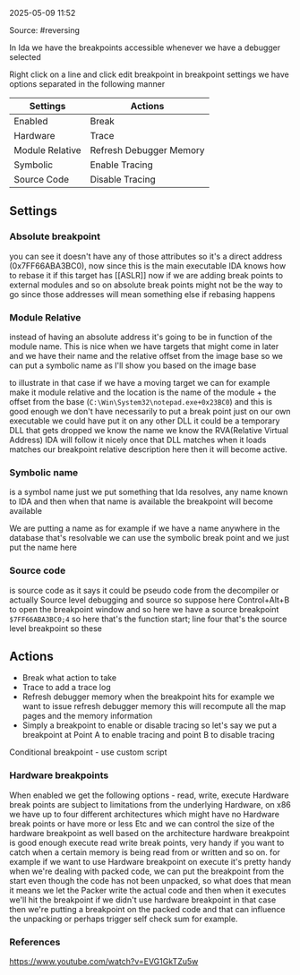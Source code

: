 
2025-05-09 11:52

Source: #reversing 

In Ida we have the breakpoints accessible whenever we have a debugger selected

Right click on a line and click edit breakpoint 
in breakpoint settings we have options separated in the following manner

| Settings        | Actions                 |
| --------------- | ----------------------- |
| Enabled         | Break                   |
| Hardware        | Trace                   |
| Module Relative | Refresh Debugger Memory |
| Symbolic        | Enable Tracing          |
| Source Code     | Disable Tracing         |
## Settings

### Absolute breakpoint 

you can see it doesn't have any of those attributes so it's a direct address (0x7FF66ABA3BC0), now since this is the main executable IDA knows how to rebase it if this target has [[ASLR]] 
now if we are adding break points to external modules and so on absolute break points might not be the way to go since those addresses will mean something else if rebasing happens

### Module Relative 

instead of having an absolute address it's going to be in function of the module name. This is nice when we have targets that might come in later and we have their name and the relative offset from the image base so we can put a symbolic name as I'll show you based on the image base

to illustrate in that case if we have a moving target we can for example make it module relative and the location is the name of the module + the offset from the base (`C:\Win\System32\notepad.exe+0x23BC0`) and this is good enough we don't have necessarily to put a break point just on our own executable we could have put it on any other DLL it could be a temporary DLL that gets dropped we know the name we know the RVA(Relative Virtual Address) IDA will follow it nicely once that DLL matches when it loads matches our breakpoint relative description here then it will become active.

### Symbolic name 

is a symbol name just we put something that Ida resolves, any name known to IDA and then when that name is available the breakpoint will become available 

We are putting a name as for example if we have a name anywhere in the database that's resolvable we can use the symbolic break point and we just put the name here
### Source code

is source code as it says it could be pseudo code from the decompiler or actually Source level debugging and 
source so suppose here Control+Alt+B to open the breakpoint window and so here we have a source breakpoint 
`$7FF66ABA3BC0;4` 
so here that's the function start; line four that's the source level breakpoint so these
## Actions 

- Break what action to take 
- Trace to add a trace log 
- Refresh debugger memory when the breakpoint hits for example we want to issue refresh debugger memory this will recompute all the map pages and the memory information 
- Simply a breakpoint to enable or disable tracing so let's say we put a breakpoint at Point A to enable tracing and point B to disable tracing

Conditional breakpoint - use custom script 

### Hardware breakpoints 

When enabled we get the following options - read, write, execute 
Hardware break points are subject to limitations from the underlying Hardware, on x86 we have up to four different architectures which might have no Hardware break points or have more or less Etc and we can control the size of the hardware breakpoint as well based on the architecture 
hardware breakpoint is good enough execute read write break points, very handy if you want to catch when a certain memory is being read from or written and so on. for example if we want to use Hardware breakpoint on execute it's pretty handy when we're dealing with packed code, we can put the breakpoint from the start even though the code has not been unpacked, so what does that mean it means we let the Packer write the actual code and then when it executes we'll hit the breakpoint if we didn't use hardware breakpoint in that case then we're putting a breakpoint on the packed code and that can influence the unpacking or perhaps trigger self check sum for example.

### References
https://www.youtube.com/watch?v=EVG1GkTZu5w